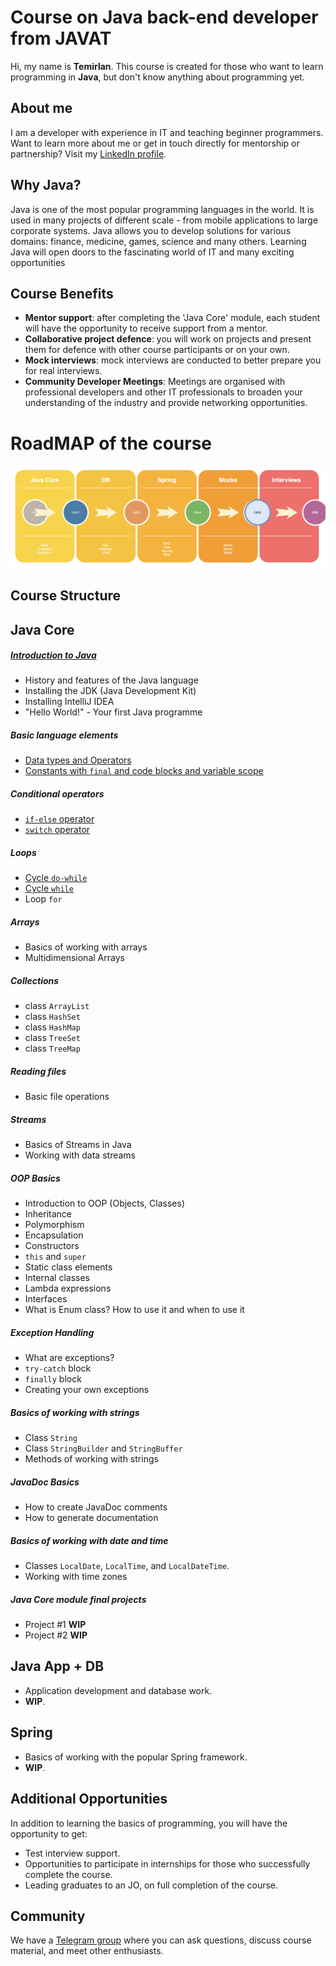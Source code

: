 # Course on Java back-end developer from JAVAT
Hi, my name is **Temirlan**. This course is created for those who want to learn programming in **Java**,
but don't know anything about programming yet.

## About me
I am a developer with experience in IT and teaching beginner programmers. Want to learn more about me or get in touch
directly for mentorship or partnership? Visit my [LinkedIn profile](https://www.linkedin.com/in/temirlan100).

## Why Java?
Java is one of the most popular programming languages in the world. It is used in many projects of different
scale - from mobile applications to large corporate systems. Java allows you to develop solutions for various
domains: finance, medicine, games, science and many others. Learning Java will open doors to the fascinating world of IT
and many exciting opportunities

## Course Benefits
- **Mentor support**: after completing the 'Java Core' module, each student will have the opportunity to receive support from a mentor.
- **Collaborative project defence**: you will work on projects and present them for defence with other course participants or on your own.
- **Mock interviews**: mock interviews are conducted to better prepare you for real interviews.
- **Community Developer Meetings**: Meetings are organised with professional developers and other IT professionals to broaden your understanding of the industry and provide networking opportunities.

# RoadMAP of the course
![roadmap](Img/ROADMAP.png)

## Course Structure
## **Java Core**
##### [Introduction to Java](JavaCore/Lesson_1.MD)
- History and features of the Java language
- Installing the JDK (Java Development Kit)
- Installing IntelliJ IDEA
- "Hello World!" - Your first Java programme

##### Basic language elements
- [Data types and Operators](JavaCore/Lesson_2.MD)
- [Constants with `final` and code blocks and variable scope](JavaCore/Lesson_3.MD)

##### Conditional operators
- [`if-else` operator](JavaCore/Lesson_4.MD)
- [`switch` operator](JavaCore/Lesson_5.MD)

##### Loops
- [Cycle `do-while`](JavaCore/Lesson_6.MD)
- [Cycle `while`](JavaCore/Lesson_7.MD)
- Loop `for`

##### Arrays
- Basics of working with arrays
- Multidimensional Arrays

##### Collections
- class `ArrayList`
- class `HashSet`
- class `HashMap`
- class `TreeSet`
- class `TreeMap`

##### Reading files
- Basic file operations

##### Streams
- Basics of Streams in Java
- Working with data streams

##### OOP Basics
- Introduction to OOP (Objects, Classes)
- Inheritance
- Polymorphism
- Encapsulation
- Constructors
- `this` and `super`
- Static class elements
- Internal classes
- Lambda expressions
- Interfaces
- What is Enum class? How to use it and when to use it

##### Exception Handling
- What are exceptions?
- `try-catch` block
- `finally` block
- Creating your own exceptions

##### Basics of working with strings
- Class `String`
- Class `StringBuilder` and `StringBuffer`
- Methods of working with strings

##### JavaDoc Basics
- How to create JavaDoc comments
- How to generate documentation

##### Basics of working with date and time
- Classes `LocalDate`, `LocalTime`, and `LocalDateTime`.
- Working with time zones

##### Java Core module final projects
- Project #1 **WIP**
- Project #2 **WIP**

## **Java App + DB**
- Application development and database work.
- **WIP**.

## **Spring**
- Basics of working with the popular Spring framework.
- **WIP**.

## Additional Opportunities
In addition to learning the basics of programming, you will have the opportunity to get:
- Test interview support.
- Opportunities to participate in internships for those who successfully complete the course.
- Leading graduates to an JO, on full completion of the course.

## Community
We have a [Telegram group](https://t.me/+p49eOfpbwso2N2My) where you can ask questions, 
discuss course material, and meet other enthusiasts.